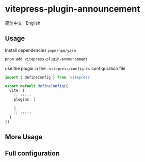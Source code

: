 # vitepress-plugin-announcement

[简体中文](./README.md) | English

## Usage
Install dependencies `pnpm/npm/yarn`
```sh
pnpm add vitepress-plugin-announcement
```

use the plugin in the `.vitepress/config.ts` configuration file

```ts
import { defineConfig } from 'vitepress'

export default defineConfig({
  vite: {
    // ↓↓↓↓↓
    plugins: [

    ]
    // ↑↑↑↑↑
  }
})
```

## More Usage


## Full configuration
